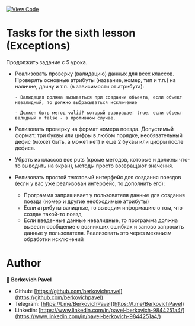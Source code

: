[![View Code](https://img.shields.io/badge/View%20-Code-green)](https://github.com/berkovichpavel/ruby_course/tree/master/lesson_6)

# Tasks for the sixth lesson (Exceptions)

Продолжить задание с 5 урока.

- Реализовать проверку (валидацию) данных для всех классов. Проверять основные атрибуты (название, номер, тип и т.п.) на наличие, длину и т.п. (в зависимости от атрибута):

      - Валидация должна вызываться при создании объекта, если объект невалидный, то должно выбрасываться исключение

      - Должен быть метод valid? который возвращает true, если объект валидный и false - в противном случае.
      
- Релизовать проверку на формат номера поезда. Допустимый формат: три буквы или цифры в любом порядке, необязательный дефис (может быть, а может нет) и еще 2 буквы или цифры после дефиса.
- Убрать из классов все puts (кроме методов, которые и должны что-то выводить на экран), методы просто возвращают значения.
- Релизовать простой текстовый интерфейс для создания поездов (если у вас уже реализован интерфейс, то дополнить его):
    - Программа запрашивает у пользователя данные для создания поезда (номер и другие необходимые атрибуты)
    - Если атрибуты валидные, то выводим информацию о том, что создан такой-то поезд
    - Если введенные данные невалидные, то программа должна вывести сообщение о возникших ошибках и заново запросить данные у пользователя. Реализовать это через механизм обработки исключений

# Author 

👤 **Berkovich Pavel**

- Github: [https://github.com/berkovichpavel](https://github.com/berkovichpavel)
- Telegram: [https://t.me/BerkovichPavel](https://t.me/BerkovichPavel)
- Linkedin: [https://www.linkedin.com/in/pavel-berkovich-9844251a4/](https://www.linkedin.com/in/pavel-berkovich-9844251a4/)
